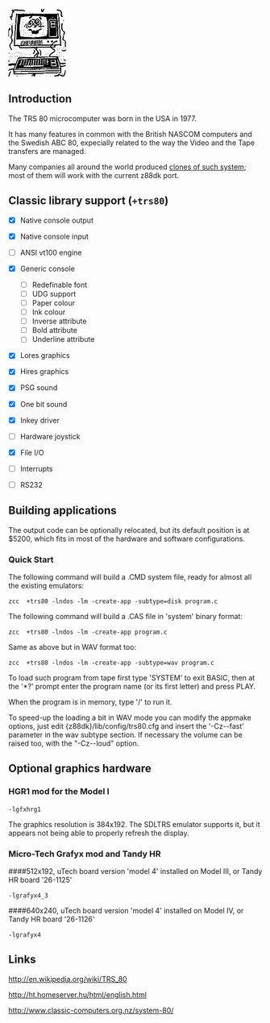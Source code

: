 

![](images/platform/trs80.gif)

## Introduction

The TRS 80 microcomputer was born in the USA in 1977.

It has many features in common with the British NASCOM computers and the Swedish ABC 80, expecially related to the way the Video and the Tape transfers are managed.

Many companies all around the world produced [clones of such system](http://www.trs-80.com/wordpress/trs-80-computer-line/clones/); most of them will work with the current z88dk port.

## Classic library support (`+trs80`)

* [x] Native console output
* [x] Native console input
* [ ] ANSI vt100 engine
* [x] Generic console
    * [ ] Redefinable font
    * [ ] UDG support
    * [ ] Paper colour
    * [ ] Ink colour
    * [ ] Inverse attribute
    * [ ] Bold attribute
    * [ ] Underline attribute
* [x] Lores graphics
* [x] Hires graphics
* [x] PSG sound
* [x] One bit sound
* [x] Inkey driver
* [ ] Hardware joystick
* [x] File I/O
* [ ] Interrupts
* [ ] RS232


## Building applications

The output code can be optionally relocated, but its default position is at $5200, which fits in most of the hardware and software configurations.


### Quick Start

The following command will build a .CMD system file, ready for almost all the existing emulators:

    zcc  +trs80 -lndos -lm -create-app -subtype=disk program.c



The following command will build a .CAS file in 'system' binary format:

    zcc  +trs80 -lndos -lm -create-app program.c

Same as above but in WAV format too:

    zcc  +trs80 -lndos -lm -create-app -subtype=wav program.c

To load such program from tape first type 'SYSTEM' to exit BASIC, then at the '*?' prompt enter the program name (or its first letter) and press PLAY.

When the program is in memory, type '/' to run it.

To speed-up the loading a bit in WAV mode you can modify the appmake options, just edit {z88dk}/lib/config/trs80.cfg and insert the '-Cz--fast' parameter in the wav subtype section.   If necessary the volume can be raised too, with the "-Cz--loud" option.


## Optional graphics hardware

### HGR1 mod for the Model I

    -lgfxhrg1

The graphics resolution is 384x192.
The SDLTRS emulator supports it, but it appears not being able to properly refresh the display.


### Micro-Tech Grafyx mod and Tandy HR

####512x192, uTech board version 'model 4' installed on Model III, or Tandy HR board '26-1125'

    -lgrafyx4_3


####640x240, uTech board version 'model 4' installed on Model IV, or Tandy HR board '26-1126'

    -lgrafyx4


## Links

http://en.wikipedia.org/wiki/TRS_80

http://ht.homeserver.hu/html/english.html

http://www.classic-computers.org.nz/system-80/
